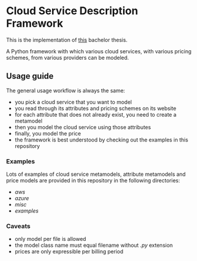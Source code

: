 # Cloud Service Description Framework

This is the implementation of [this](https://git.rwth-aachen.de/swc-theses/bachelor/ferit-tohidi/thesis) bachelor thesis.

A Python framework with which various cloud services, with various pricing schemes, from various providers can be modeled.

## Usage guide
The general usage workflow is always the same: 
- you pick a cloud service that you want to model
- you read through its attributes and pricing schemes on its website
- for each attribute that does not already exist, you need to create a metamodel
- then you model the cloud service using those attributes
- finally, you model the price
- the framework is best understood by checking out the examples in this repository

### Examples
Lots of examples of cloud service metamodels, attribute metamodels and price models are provided in this repository in the following directories:
- *aws*
- *azure*
- *misc*
- *examples*

### Caveats
- only model per file is allowed
- the model class name must equal filename without *.py* extension
- prices are only expressible per billing period